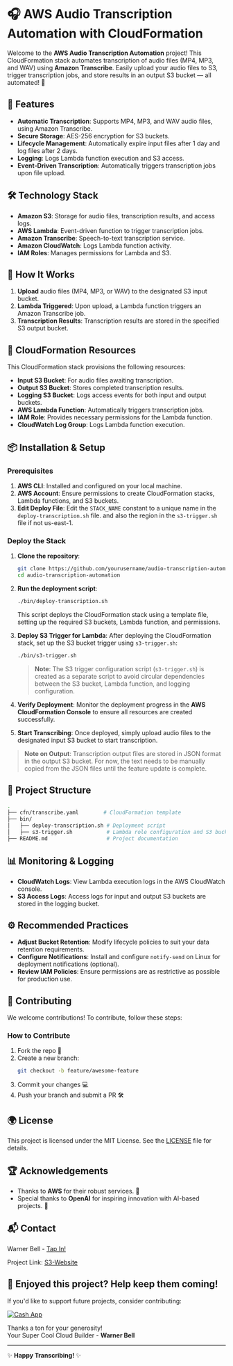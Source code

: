# 🎧 AWS Audio Transcription Automation with CloudFormation

Welcome to the **AWS Audio Transcription Automation** project! This CloudFormation stack automates transcription of audio files (MP4, MP3, and WAV) using **Amazon Transcribe**. Easily upload your audio files to S3, trigger transcription jobs, and store results in an output S3 bucket — all automated! 🎉

## 🚀 Features
- **Automatic Transcription**: Supports MP4, MP3, and WAV audio files, using Amazon Transcribe.
- **Secure Storage**: AES-256 encryption for S3 buckets.
- **Lifecycle Management**: Automatically expire input files after 1 day and log files after 2 days.
- **Logging**: Logs Lambda function execution and S3 access.
- **Event-Driven Transcription**: Automatically triggers transcription jobs upon file upload.

## 🛠️ Technology Stack
- **Amazon S3**: Storage for audio files, transcription results, and access logs.
- **AWS Lambda**: Event-driven function to trigger transcription jobs.
- **Amazon Transcribe**: Speech-to-text transcription service.
- **Amazon CloudWatch**: Logs Lambda function activity.
- **IAM Roles**: Manages permissions for Lambda and S3.

## 🎯 How It Works
1. **Upload** audio files (MP4, MP3, or WAV) to the designated S3 input bucket.
2. **Lambda Triggered**: Upon upload, a Lambda function triggers an Amazon Transcribe job.
3. **Transcription Results**: Transcription results are stored in the specified S3 output bucket.

## 🧩 CloudFormation Resources
This CloudFormation stack provisions the following resources:
- **Input S3 Bucket**: For audio files awaiting transcription.
- **Output S3 Bucket**: Stores completed transcription results.
- **Logging S3 Bucket**: Logs access events for both input and output buckets.
- **AWS Lambda Function**: Automatically triggers transcription jobs.
- **IAM Role**: Provides necessary permissions for the Lambda function.
- **CloudWatch Log Group**: Logs Lambda function execution.

## 📦 Installation & Setup

### Prerequisites
1. **AWS CLI**: Installed and configured on your local machine.
2. **AWS Account**: Ensure permissions to create CloudFormation stacks, Lambda functions, and S3 buckets.
3. **Edit Deploy File**: Edit the `STACK_NAME` constant to a unique name in the `deploy-transcription.sh` file. and also the region in the `s3-trigger.sh` file if not us-east-1.

### Deploy the Stack
1. **Clone the repository**:
   ```bash
   git clone https://github.com/yourusername/audio-transcription-automation.git
   cd audio-transcription-automation
   ```

2. **Run the deployment script**:
   ```bash
   ./bin/deploy-transcription.sh
   ```
   
   This script deploys the CloudFormation stack using a template file, setting up the required S3 buckets, Lambda function, and permissions.

3. **Deploy S3 Trigger for Lambda**:
   After deploying the CloudFormation stack, set up the S3 bucket trigger using `s3-trigger.sh`:
   ```bash
   ./bin/s3-trigger.sh
   ```
   
   > **Note**: The S3 trigger configuration script (`s3-trigger.sh`) is created as a separate script to avoid circular dependencies between the S3 bucket, Lambda function, and logging configuration.

4. **Verify Deployment**: Monitor the deployment progress in the **AWS CloudFormation Console** to ensure all resources are created successfully.

5. **Start Transcribing**: Once deployed, simply upload audio files to the designated input S3 bucket to start transcription.

> **Note on Output**: Transcription output files are stored in JSON format in the output S3 bucket. For now, the text needs to be manually copied from the JSON files until the feature update is complete.

## 📂 Project Structure

```bash
.
├── cfn/transcribe.yaml        # CloudFormation template
├── bin/
│   ├── deploy-transcription.sh # Deployment script
│   ├── s3-trigger.sh           # Lambda role configuration and S3 bucket notifications
├── README.md                   # Project documentation
```

## 📊 Monitoring & Logging
- **CloudWatch Logs**: View Lambda execution logs in the AWS CloudWatch console.
- **S3 Access Logs**: Access logs for input and output S3 buckets are stored in the logging bucket.

## ⚙️ Recommended Practices
- **Adjust Bucket Retention**: Modify lifecycle policies to suit your data retention requirements.
- **Configure Notifications**: Install and configure `notify-send` on Linux for deployment notifications (optional).
- **Review IAM Policies**: Ensure permissions are as restrictive as possible for production use.

## 🤝 Contributing
We welcome contributions! To contribute, follow these steps:

### How to Contribute
1. Fork the repo 🍴
2. Create a new branch:
   ```bash
   git checkout -b feature/awesome-feature
   ```
3. Commit your changes 💻
4. Push your branch and submit a PR 🛠️

## 🌍 License
This project is licensed under the MIT License. See the [LICENSE](LICENSE) file for details.

## 🏆 Acknowledgements
- Thanks to **AWS** for their robust services. 💪
- Special thanks to **OpenAI** for inspiring innovation with AI-based projects. 🙌

## 📬 Contact

Warner Bell - [Tap In!](https://dot.cards/warnerbell)

Project Link: [S3-Website](https://github.com/Warner-Bell/AWS-S3Hosted-Website-CI_CD)

## 💚 Enjoyed this project? Help keep them coming!

If you'd like to support future projects, consider contributing:

[![Cash App](https://img.shields.io/badge/Cash_App-$dedprez20-00C244?style=flat&logo=cash-app)](https://cash.app/$dedprez20)

Thanks a ton for your generosity!  
Your Super Cool Cloud Builder - **Warner Bell**

---

✨ **Happy Transcribing!** ✨